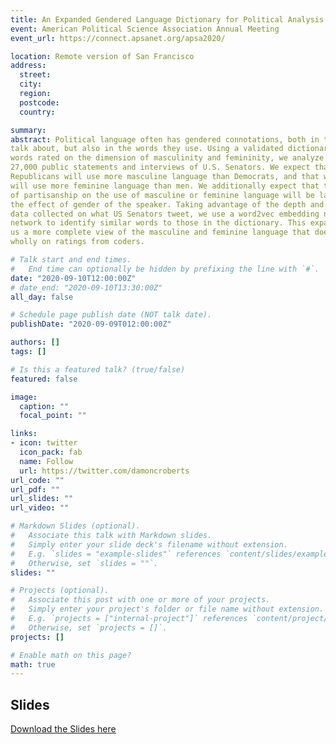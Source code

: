 ```yaml
---
title: An Expanded Gendered Language Dictionary for Political Analysis
event: American Political Science Association Annual Meeting
event_url: https://connect.apsanet.org/apsa2020/

location: Remote version of San Francisco
address:
  street:
  city: 
  region:
  postcode: 
  country: 

summary: 
abstract: Political language often has gendered connotations, both in the topics politicians
talk about, but also in the words they use. Using a validated dictionary of 700
words rated on the dimension of masculinity and femininity, we analyze approximately
27,000 public statements and interviews of U.S. Senators. We expect that
Republicans will use more masculine language than Democrats, and that women
will use more feminine language than men. We additionally expect that the effect
of partisanship on the use of masculine or feminine language will be larger than
the effect of gender of the speaker. Taking advantage of the depth and breadth of
data collected on what US Senators tweet, we use a word2vec embedding neural
network to identify similar words to those in the dictionary. This expansion gives
us a more complete view of the masculine and feminine language that does not rely
wholly on ratings from coders.

# Talk start and end times.
#   End time can optionally be hidden by prefixing the line with `#`.
date: "2020-09-10T12:00:00Z"
# date_end: "2020-09-10T13:30:00Z"
all_day: false

# Schedule page publish date (NOT talk date).
publishDate: "2020-09-09T012:00:00Z"

authors: []
tags: []

# Is this a featured talk? (true/false)
featured: false

image:
  caption: ""
  focal_point: ""

links:
- icon: twitter
  icon_pack: fab
  name: Follow
  url: https://twitter.com/damoncroberts
url_code: ""
url_pdf: ""
url_slides: ""
url_video: ""

# Markdown Slides (optional).
#   Associate this talk with Markdown slides.
#   Simply enter your slide deck's filename without extension.
#   E.g. `slides = "example-slides"` references `content/slides/example-slides.md`.
#   Otherwise, set `slides = ""`.
slides: ""

# Projects (optional).
#   Associate this post with one or more of your projects.
#   Simply enter your project's folder or file name without extension.
#   E.g. `projects = ["internal-project"]` references `content/project/deep-learning/index.md`.
#   Otherwise, set `projects = []`.
projects: []

# Enable math on this page?
math: true
---
```


## Slides

[Download the Slides here](https://www.dropbox.com/s/zwflx2d9vi2e7p6/final_slides_v09-09-20PM.pdf?dl=0)
